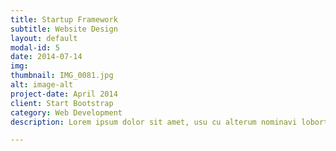 ```yaml
---
title: Startup Framework
subtitle: Website Design
layout: default
modal-id: 5
date: 2014-07-14
img: 
thumbnail: IMG_0081.jpg
alt: image-alt
project-date: April 2014
client: Start Bootstrap
category: Web Development
description: Lorem ipsum dolor sit amet, usu cu alterum nominavi lobortis. At duo novum diceret. Tantas apeirian vix et, usu sanctus postulant inciderint ut, populo diceret necessitatibus in vim. Cu eum dicam feugiat noluisse.

---
```

